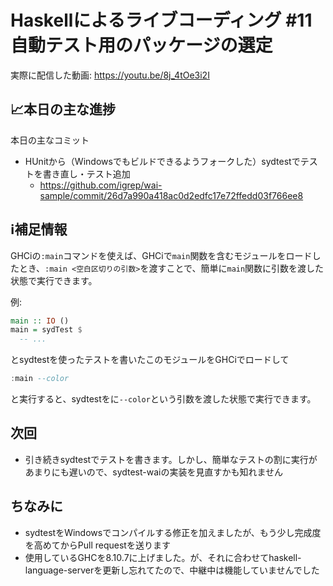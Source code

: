 # Haskellによるライブコーディング #11 自動テスト用のパッケージの選定

実際に配信した動画: <https://youtu.be/8j_4tOe3i2I>


## 📈本日の主な進捗

本日の主なコミット

- HUnitから（Windowsでもビルドできるようフォークした）sydtestでテストを書き直し・テスト追加
    - <https://github.com/igrep/wai-sample/commit/26d7a990a418ac0d2edfc17e72ffedd03f766ee8>

## ℹ️補足情報

GHCiの`:main`コマンドを使えば、GHCiで`main`関数を含むモジュールをロードしたとき、`:main <空白区切りの引数>`を渡すことで、簡単に`main`関数に引数を渡した状態で実行できます。

例:


```hs
main :: IO ()
main = sydTest $
  -- ...
```

とsydtestを使ったテストを書いたこのモジュールをGHCiでロードして

```haskell
:main --color
```

と実行すると、sydtestをに`--color`という引数を渡した状態で実行できます。

## 次回

- 引き続きsydtestでテストを書きます。しかし、簡単なテストの割に実行があまりにも遅いので、sydtest-waiの実装を見直すかも知れません

## ちなみに

- sydtestをWindowsでコンパイルする修正を加えましたが、もう少し完成度を高めてからPull requestを送ります
- 使用しているGHCを8.10.7に上げました。が、それに合わせてhaskell-language-serverを更新し忘れてたので、中継中は機能していませんでした

